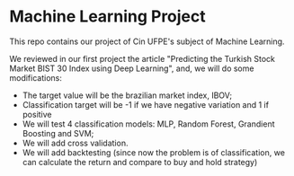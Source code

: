 # Machine Learning Project

This repo contains our project of Cin UFPE's subject of Machine Learning. 

We reviewed in our first project the article "Predicting the Turkish Stock Market BIST 30 Index using Deep Learning", and, we will do some modifications:

- The target value will be the brazilian market index, IBOV;
- Classification target will be -1 if we have negative variation and 1 if positive
- We will test 4 classification models: MLP, Random Forest, Grandient Boosting and SVM;
- We will add cross validation. 
- We will add backtesting (since now the problem is of classification, we can calculate the return and compare to buy and hold strategy)
